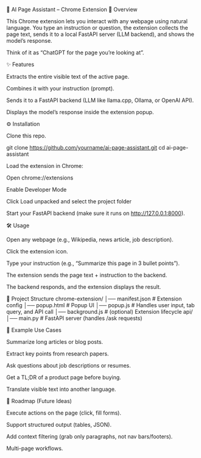 🧩 AI Page Assistant – Chrome Extension
📖 Overview

This Chrome extension lets you interact with any webpage using natural language. You type an instruction or question, the extension collects the page text, sends it to a local FastAPI server (LLM backend), and shows the model’s response.

Think of it as “ChatGPT for the page you’re looking at”.

✨ Features

Extracts the entire visible text of the active page.

Combines it with your instruction (prompt).

Sends it to a FastAPI backend (LLM like llama.cpp, Ollama, or OpenAI API).

Displays the model’s response inside the extension popup.

⚙️ Installation

Clone this repo.

git clone https://github.com/yourname/ai-page-assistant.git
cd ai-page-assistant


Load the extension in Chrome:

Open chrome://extensions

Enable Developer Mode

Click Load unpacked and select the project folder

Start your FastAPI backend (make sure it runs on http://127.0.0.1:8000).

🛠️ Usage

Open any webpage (e.g., Wikipedia, news article, job description).

Click the extension icon.

Type your instruction (e.g., “Summarize this page in 3 bullet points”).

The extension sends the page text + instruction to the backend.

The backend responds, and the extension displays the result.

📂 Project Structure
chrome-extension/
│── manifest.json        # Extension config
│── popup.html           # Popup UI
│── popup.js             # Handles user input, tab query, and API call
│── background.js        # (optional) Extension lifecycle
api/
│── main.py              # FastAPI server (handles /ask requests)

🧩 Example Use Cases

Summarize long articles or blog posts.

Extract key points from research papers.

Ask questions about job descriptions or resumes.

Get a TL;DR of a product page before buying.

Translate visible text into another language.

🚀 Roadmap (Future Ideas)

 Execute actions on the page (click, fill forms).

 Support structured output (tables, JSON).

 Add context filtering (grab only paragraphs, not nav bars/footers).

 Multi-page workflows.